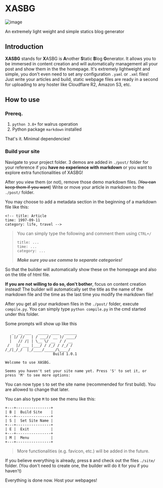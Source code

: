 # XASBG
![image](https://github.com/xolyn/XASBG/assets/118642042/3ef82799-80a4-4025-9fdf-46b558f35423)

An extremely light weight and simple statics blog generator

## Introduction 
**XASBG** stands for **X**ASBG is **A**nother **S**tatic **B**log **G**enerator. It allows you to be immersed in content creation and will automatically management all your post and show them in the the homepage. It's extremely lightweight and simple, you don't even need to set any configuration `.yaml` or `.xml` files! Just write your articles and build, static webpage files are ready in a second for uploading to any hoster like Cloudflare R2, Amazon S3, etc. 

## How to use
### Prereq.
1. `python 3.8+` for walrus operation
2. Python package `markdown` installed

That's it. Minimal dependencies!

### Build your site
Navigate to your project folder. 3 demos are added in `./post/` folder for your reference if you **have no experience with markdown** or you want to explore extra functionalities of XASBG! 

After you view them (or not), remove those demo markdown files. (~~You can keep them if you want~~) Write or move your article in markdown to the `./post/` folder. 

You may choose to add a metadata section in the beginning of a markdown file like this:

```
<!-- title: Article
time: 1997-09-11
category: life, travel -->
```

> You can simply type the following and comment them using `CTRL+/`
> ```
> title: ...
> time: ...
> category: ...
> ```
>
> ***Make sure you use comma to separate categories!***

So that the builder will automatically show these on the homepage and also on the title of html file.

**If you are not willing to do so, don't bother**, focus on content creation instead! The builder will automatically set the title as the name of the markdown file and the time as the last time you modify the markdown file! 

After you get all your markdown files in the `./post/` folder, execute `compile.py`. You can simply type `python compile.py` in the cmd started under this folder.

Some prompts will show up like this

```
   _  __ ___   _____ ____  ______
  | |/ //   | / ___// __ )/ ____/
  |   // /| | \__ \/ __  / / __
 /   |/ ___ |___/ / /_/ / /_/ /
/_/|_/_/  |_/____/_____/\____/
                      Build 1.0.1

Welcome to use XASBG.

Seems you haven't set your site name yet. Press 'S' to set it, or press 'M' to see more options:
```

You can now type `S` to set the site name (recommended for first build). You are allowed to change that later.

You can also type `M` to see the menu like this:
```
+---+----------------+
| B |  Build Site    |
+---+----------------+
| S |  Set Site Name |
+---+----------------+
| E |  Exit          |
+---+----------------+  
| M |  Menu          |
+---+----------------+
```

> More functionalities (e.g. favicon, etc.) will be added in the future.

If you believe everything is already, press `B` and check out the files `./site/` folder. (You don't need to create one, the builder will do it for you if you haven't)

Everything is done now. Host your webpages!
